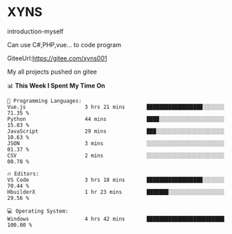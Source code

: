 # XYNS
introduction-myself

Can use C#,PHP,vue... to code program

GiteeUrl:https://gitee.com/xyns001

My all projects pushed on gitee

<!--START_SECTION:waka-->
📊 **This Week I Spent My Time On** 

```text
💬 Programming Languages: 
Vue.js                   3 hrs 21 mins       ██████████████████░░░░░░░   71.35 % 
Python                   44 mins             ████░░░░░░░░░░░░░░░░░░░░░   15.83 % 
JavaScript               29 mins             ███░░░░░░░░░░░░░░░░░░░░░░   10.63 % 
JSON                     3 mins              ░░░░░░░░░░░░░░░░░░░░░░░░░   01.37 % 
CSV                      2 mins              ░░░░░░░░░░░░░░░░░░░░░░░░░   00.78 % 

🔥 Editors: 
VS Code                  3 hrs 18 mins       ██████████████████░░░░░░░   70.44 % 
HbuilderX                1 hr 23 mins        ███████░░░░░░░░░░░░░░░░░░   29.56 % 

💻 Operating System: 
Windows                  4 hrs 42 mins       █████████████████████████   100.00 % 
```


<!--END_SECTION:waka-->
